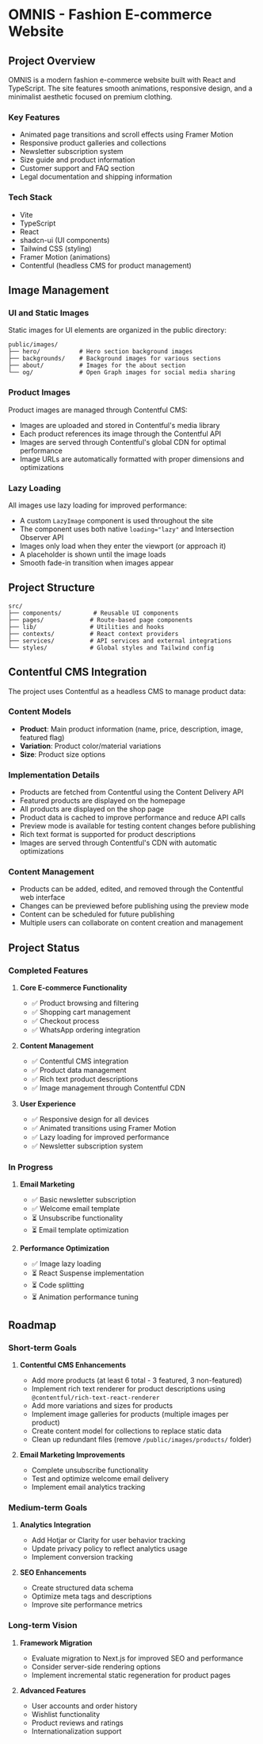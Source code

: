 # OMNIS - Fashion E-commerce Website

## Project Overview

OMNIS is a modern fashion e-commerce website built with React and TypeScript. The site features smooth animations, responsive design, and a minimalist aesthetic focused on premium clothing.

### Key Features

- Animated page transitions and scroll effects using Framer Motion
- Responsive product galleries and collections
- Newsletter subscription system
- Size guide and product information
- Customer support and FAQ section
- Legal documentation and shipping information

### Tech Stack

- Vite
- TypeScript
- React
- shadcn-ui (UI components)
- Tailwind CSS (styling)
- Framer Motion (animations)
- Contentful (headless CMS for product management)

## Image Management

### UI and Static Images

Static images for UI elements are organized in the public directory:

```
public/images/
├── hero/           # Hero section background images
├── backgrounds/    # Background images for various sections
├── about/          # Images for the about section
└── og/             # Open Graph images for social media sharing
```

### Product Images

Product images are managed through Contentful CMS:

- Images are uploaded and stored in Contentful's media library
- Each product references its image through the Contentful API
- Images are served through Contentful's global CDN for optimal performance
- Image URLs are automatically formatted with proper dimensions and optimizations

### Lazy Loading

All images use lazy loading for improved performance:

- A custom `LazyImage` component is used throughout the site
- The component uses both native `loading="lazy"` and Intersection Observer API
- Images only load when they enter the viewport (or approach it)
- A placeholder is shown until the image loads
- Smooth fade-in transition when images appear

## Project Structure

```
src/
├── components/         # Reusable UI components
├── pages/             # Route-based page components
├── lib/               # Utilities and hooks
├── contexts/          # React context providers
├── services/          # API services and external integrations
└── styles/            # Global styles and Tailwind config
```

## Contentful CMS Integration

The project uses Contentful as a headless CMS to manage product data:

### Content Models

- **Product**: Main product information (name, price, description, image, featured flag)
- **Variation**: Product color/material variations
- **Size**: Product size options

### Implementation Details

- Products are fetched from Contentful using the Content Delivery API
- Featured products are displayed on the homepage
- All products are displayed on the shop page
- Product data is cached to improve performance and reduce API calls
- Preview mode is available for testing content changes before publishing
- Rich text format is supported for product descriptions
- Images are served through Contentful's CDN with automatic optimizations

### Content Management

- Products can be added, edited, and removed through the Contentful web interface
- Changes can be previewed before publishing using the preview mode
- Content can be scheduled for future publishing
- Multiple users can collaborate on content creation and management

## Project Status

### Completed Features

1. **Core E-commerce Functionality**

   - ✅ Product browsing and filtering
   - ✅ Shopping cart management
   - ✅ Checkout process
   - ✅ WhatsApp ordering integration

2. **Content Management**

   - ✅ Contentful CMS integration
   - ✅ Product data management
   - ✅ Rich text product descriptions
   - ✅ Image management through Contentful CDN

3. **User Experience**
   - ✅ Responsive design for all devices
   - ✅ Animated transitions using Framer Motion
   - ✅ Lazy loading for improved performance
   - ✅ Newsletter subscription system

### In Progress

1. **Email Marketing**

   - ✅ Basic newsletter subscription
   - ✅ Welcome email template
   - ⏳ Unsubscribe functionality
   - ⏳ Email template optimization

2. **Performance Optimization**
   - ✅ Image lazy loading
   - ⏳ React Suspense implementation
   - ⏳ Code splitting
   - ⏳ Animation performance tuning

## Roadmap

### Short-term Goals

1. **Contentful CMS Enhancements**

   - Add more products (at least 6 total - 3 featured, 3 non-featured)
   - Implement rich text renderer for product descriptions using `@contentful/rich-text-react-renderer`
   - Add more variations and sizes for products
   - Implement image galleries for products (multiple images per product)
   - Create content model for collections to replace static data
   - Clean up redundant files (remove `/public/images/products/` folder)

2. **Email Marketing Improvements**
   - Complete unsubscribe functionality
   - Test and optimize welcome email delivery
   - Implement email analytics tracking

### Medium-term Goals

1. **Analytics Integration**

   - Add Hotjar or Clarity for user behavior tracking
   - Update privacy policy to reflect analytics usage
   - Implement conversion tracking

2. **SEO Enhancements**
   - Create structured data schema
   - Optimize meta tags and descriptions
   - Improve site performance metrics

### Long-term Vision

1. **Framework Migration**

   - Evaluate migration to Next.js for improved SEO and performance
   - Consider server-side rendering options
   - Implement incremental static regeneration for product pages

2. **Advanced Features**
   - User accounts and order history
   - Wishlist functionality
   - Product reviews and ratings
   - Internationalization support
